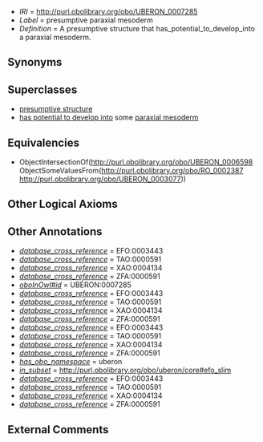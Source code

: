  * *IRI* = http://purl.obolibrary.org/obo/UBERON_0007285
 * *Label* = presumptive paraxial mesoderm
 * *Definition* = A presumptive structure that has_potential_to_develop_into a paraxial mesoderm.

## Synonyms


## Superclasses

 * [presumptive structure](../../UBERON/98/UBERON_0006598.md)
 * [has potential to develop into](../../RO/87/RO_0002387.md) some [paraxial mesoderm](../../UBERON/77/UBERON_0003077.md)

## Equivalencies

 * ObjectIntersectionOf(<http://purl.obolibrary.org/obo/UBERON_0006598> ObjectSomeValuesFrom(<http://purl.obolibrary.org/obo/RO_0002387> <http://purl.obolibrary.org/obo/UBERON_0003077>))

## Other Logical Axioms


## Other Annotations

 * *[database_cross_reference](../../ef/oboInOwl#hasDbXref.md)* = EFO:0003443
 * *[database_cross_reference](../../ef/oboInOwl#hasDbXref.md)* = TAO:0000591
 * *[database_cross_reference](../../ef/oboInOwl#hasDbXref.md)* = XAO:0004134
 * *[database_cross_reference](../../ef/oboInOwl#hasDbXref.md)* = ZFA:0000591
 * *[oboInOwl#id](../../id/oboInOwl#id.md)* = UBERON:0007285
 * *[database_cross_reference](../../ef/oboInOwl#hasDbXref.md)* = EFO:0003443
 * *[database_cross_reference](../../ef/oboInOwl#hasDbXref.md)* = TAO:0000591
 * *[database_cross_reference](../../ef/oboInOwl#hasDbXref.md)* = XAO:0004134
 * *[database_cross_reference](../../ef/oboInOwl#hasDbXref.md)* = ZFA:0000591
 * *[database_cross_reference](../../ef/oboInOwl#hasDbXref.md)* = EFO:0003443
 * *[database_cross_reference](../../ef/oboInOwl#hasDbXref.md)* = TAO:0000591
 * *[database_cross_reference](../../ef/oboInOwl#hasDbXref.md)* = XAO:0004134
 * *[database_cross_reference](../../ef/oboInOwl#hasDbXref.md)* = ZFA:0000591
 * *[has_obo_namespace](../../ce/oboInOwl#hasOBONamespace.md)* = uberon
 * *[in_subset](../../et/oboInOwl#inSubset.md)* = http://purl.obolibrary.org/obo/uberon/core#efo_slim
 * *[database_cross_reference](../../ef/oboInOwl#hasDbXref.md)* = EFO:0003443
 * *[database_cross_reference](../../ef/oboInOwl#hasDbXref.md)* = TAO:0000591
 * *[database_cross_reference](../../ef/oboInOwl#hasDbXref.md)* = XAO:0004134
 * *[database_cross_reference](../../ef/oboInOwl#hasDbXref.md)* = ZFA:0000591

## External Comments

